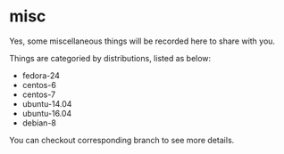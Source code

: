 # misc
Yes, some miscellaneous things will be recorded here to share with you.

Things are categoried by distributions, listed as below:

* fedora-24
* centos-6
* centos-7
* ubuntu-14.04
* ubuntu-16.04
* debian-8

You can checkout corresponding branch to see more details.
